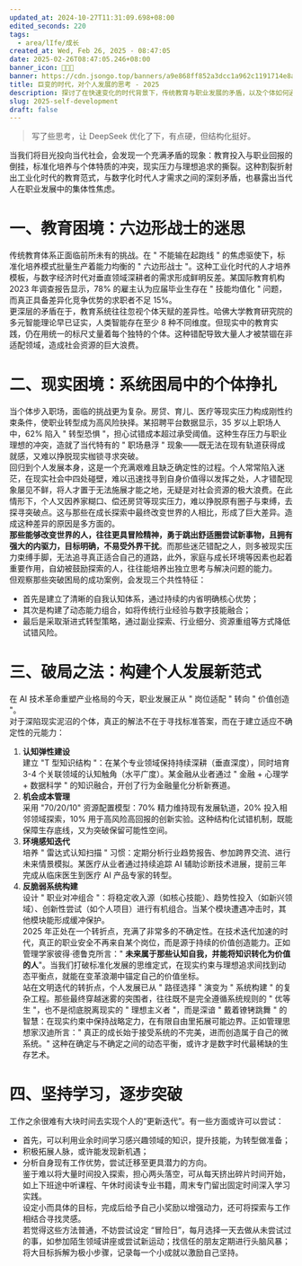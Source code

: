 ```yaml
---
updated_at: 2024-10-27T11:31:09.698+08:00
edited_seconds: 220
tags:
  - area/lIfe/成长
created_at: Wed, Feb 26, 2025 - 08:47:05
date: 2025-02-26T08:47:05.246+08:00
banner_icon: 👨🏼‍🔬
banner: https://cdn.jsongo.top/banners/a9e868ff852a3dcc1a962c1191714e8a.jpg
title: 巨变的时代，对个人发展的思考 - 2025
description: 探讨了在快速变化的时代背景下，传统教育与职业发展的矛盾，以及个体如何通过自我认知、能力重构和生态突围等策略，在不确定性中实现个人价值的创造与突破。
slug: 2025-self-development
draft: false
---
```

>  写了些思考，让 DeepSeek 优化了下，有点硬，但结构化挺好。

当我们将目光投向当代社会，会发现一个充满矛盾的现象：教育投入与职业回报的倒挂，标准化培养与个体特质的冲突，现实压力与理想追求的撕裂。这种割裂折射出工业化时代的教育范式，与数字化时代人才需求之间的深刻矛盾，也暴露出当代人在职业发展中的集体性焦虑。

# 一、教育困境：六边形战士的迷思
传统教育体系正面临前所未有的挑战。在 " 不能输在起跑线 " 的焦虑驱使下，标准化培养模式批量生产着能力均衡的 " 六边形战士 "。这种工业化时代的人才培养模板，与数字经济时代对垂直领域深耕者的需求形成鲜明反差。某国际教育机构 2023 年调查报告显示，78% 的雇主认为应届毕业生存在 " 技能均值化 " 问题，而真正具备差异化竞争优势的求职者不足 15%。  
更深层的矛盾在于，教育系统往往忽视个体天赋的差异性。哈佛大学教育研究院的多元智能理论早已证实，人类智能存在至少 8 种不同维度。但现实中的教育实践，仍在用统一的标尺丈量着每个独特的个体。这种错配导致大量人才被禁锢在非适配领域，造成社会资源的巨大浪费。

# 二、现实困境：系统困局中的个体挣扎
当个体步入职场，面临的挑战更为复杂。房贷、育儿、医疗等现实压力构成刚性约束条件，使职业转型成为高风险抉择。某招聘平台数据显示，35 岁以上职场人中，62% 陷入 " 转型恐惧 "，担心试错成本超过承受阈值。这种生存压力与职业理想的冲突，造就了当代特有的 " 职场悬浮 " 现象——既无法在现有轨道获得成就感，又难以挣脱现实枷锁寻求突破。  
回归到个人发展本身，这是一个充满艰难且缺乏确定性的过程。个人常常陷入迷茫，在现实社会中四处碰壁，难以迅速找寻到自身价值得以发挥之处，人才错配现象屡见不鲜，将人才置于无法施展才能之地，无疑是对社会资源的极大浪费。在此情形下，个人又因养家糊口、偿还房贷等现实压力，难以挣脱原有圈子与束缚，去探寻突破点。这与那些在成长探索中最终改变世界的人相比，形成了巨大差异。造成这种差异的原因是多方面的。  
**那些能够改变世界的人，往往更具冒险精神，勇于跳出舒适圈尝试新事物，且拥有强大的内驱力，目标明确，不易受外界干扰**。而那些迷茫错配之人，则多被现实压力束缚手脚，无法追寻真正适合自己的道路，此外，家庭与成长环境等因素也起着重要作用，自幼被鼓励探索的人，往往能培养出独立思考与解决问题的能力。  
但观察那些突破困局的成功案例，会发现三个共性特征：
- 首先是建立了清晰的自我认知体系，通过持续的内省明确核心优势；
- 其次是构建了动态能力组合，如将传统行业经验与数字技能融合；
- 最后是采取渐进式转型策略，通过副业探索、行业细分、资源重组等方式降低试错风险。

# 三、破局之法：构建个人发展新范式
在 AI 技术革命重塑产业格局的今天，职业发展正从 " 岗位适配 " 转向 " 价值创造 "。  
对于深陷现实泥沼的个体，真正的解法不在于寻找标准答案，而在于建立适应不确定性的元能力：
1. **认知弹性建设**  
    建立 "T 型知识结构 "：在某个专业领域保持持续深耕（垂直深度），同时培育 3-4 个关联领域的认知触角（水平广度）。某金融从业者通过 " 金融 + 心理学 + 数据科学 " 的知识融合，开创了行为金融量化分析新赛道。
2. **机会成本管理**  
    采用 "70/20/10" 资源配置模型：70% 精力维持现有发展轨道，20% 投入相邻领域探索，10% 用于高风险高回报的创新实验。这种结构化试错机制，既能保障生存底线，又为突破保留可能性空间。
3. **环境感知迭代**  
    培养 " 雷达式认知扫描 " 习惯：定期分析行业趋势报告、参加跨界交流、进行未来情景模拟。某医疗从业者通过持续追踪 AI 辅助诊断技术进展，提前三年完成从临床医生到医疗 AI 产品专家的转型。
4. **反脆弱系统构建**  
    设计 " 职业对冲组合 "：将稳定收入源（如核心技能）、趋势性投入（如新兴领域）、创新性尝试（如个人项目）进行有机组合。当某个模块遭遇冲击时，其他模块能形成缓冲保护。  
2025 年正处在一个转折点，充满了非常多的不确定性。在技术迭代加速的时代，真正的职业安全不再来自某个岗位，而是源于持续的价值创造能力。正如管理学家彼得·德鲁克所言：" **未来属于那些认知自我，并能将知识转化为价值的人**"。当我们打破标准化发展的思维定式，在现实约束与理想追求间找到动态平衡点，就能在变革浪潮中锚定自己的价值坐标。  
站在文明迭代的转折点，个人发展已从 " 路径选择 " 演变为 " 系统构建 " 的复杂工程。那些最终穿越迷雾的突围者，往往既不是完全遵循系统规则的 " 优等生 "，也不是彻底脱离现实的 " 理想主义者 "，而是深谙 " 戴着镣铐跳舞 " 的智慧：在现实约束中保持战略定力，在有限自由里拓展可能边界。正如管理思想家汉迪所言：" 真正的成长始于接受系统的不完美，进而创造属于自己的微系统。" 这种在确定与不确定之间的动态平衡，或许才是数字时代最稀缺的生存艺术。

# 四、坚持学习，逐步突破
工作之余很难有大块时间去实现个人的“更新迭代”。有一些方面或许可以尝试：
- 首先，可以利用业余时间学习感兴趣领域的知识，提升技能，为转型做准备；
- 积极拓展人脉，或许能发现新机遇；
- 分析自身现有工作优势，尝试迁移至更具潜力的方向。  
鉴于难以将大量时间投入探索，担心两头落空，可从每天挤出碎片时间开始，如上下班途中听课程、午休时阅读专业书籍，周末专门留出固定时间深入学习实践。  
设定小而具体的目标，完成后给予自己小奖励以增强动力，还可将探索与工作相结合寻找灵感。  
若觉得这些方法普通，不妨尝试设定 “冒险日”，每月选择一天去做从未尝试过的事，如参加陌生领域讲座或尝试新运动；找信任的朋友定期进行头脑风暴；将大目标拆解为极小步骤，记录每一个小成就以激励自己坚持。
